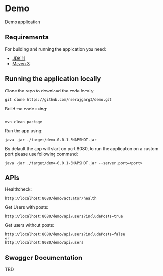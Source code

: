 # Demo

Demo application

## Requirements

For building and running the application you need:

- [JDK 11](https://www.oracle.com/au/java/technologies/javase-jdk11-downloads.html)
- [Maven 3](https://maven.apache.org)

## Running the application locally

Clone the repo to download the code locally

```shell
git clone https://github.com/neerajgarg3/demo.git
```

Build the code using:
```shell

mvn clean package
```

Run the app using:

```shell
java -jar ./target/demo-0.0.1-SNAPSHOT.jar
```
By default the app will start on port 8080, to run the application on a custom port please use following command:

```shell
java -jar ./target/demo-0.0.1-SNAPSHOT.jar --server.port=<port>

```

## APIs

Healthcheck:
```shell
http://localhost:8080/demo/actuator/health

```


Get Users with posts:
```shell
http://localhost:8080/demo/api/users?includePosts=true

```

Get users without posts:

```shell
http://localhost:8080/demo/api/users?includePosts=false
or
http://localhost:8080/demo/api/users

```

## Swagger Documentation
TBD

